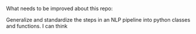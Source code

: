What needs to be improved about this repo:

Generalize and standardize the steps in an NLP pipeline into python classes and
functions. I can think